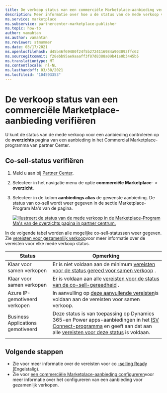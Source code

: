 ```yaml
---
title: De verkoop status van een commerciële Marketplace-aanbieding verifiëren | Azure Marketplace
description: Meer informatie over hoe u de status van de mede verkoop van een aanbieding kunt controleren in micro soft Commercial Marketplace.
ms.service: marketplace
ms.subservice: partnercenter-marketplace-publisher
ms.topic: how-to
author: vamahtan
ms.author: vamahtan
ms.reviewer: stmummer
ms.date: 03/17/2021
ms.openlocfilehash: d45b46f69480f24f5b2724116984a903093ffc62
ms.sourcegitcommit: f28ebb95ae9aaaff3f87d8388a09b41e0b3445b5
ms.translationtype: MT
ms.contentlocale: nl-NL
ms.lasthandoff: 03/30/2021
ms.locfileid: "104593353"
---
```

# <a name="verify-co-sell-status-of-a-commercial-marketplace-offer"></a>De verkoop status van een commerciële Marketplace-aanbieding verifiëren

U kunt de status van de mede verkoop voor een aanbieding controleren op de **overzichts** pagina van een aanbieding in het Commercial Marketplace-programma van partner Center.

## <a name="verify-co-sell-status"></a>Co-sell-status verifiëren

1. Meld u aan bij [Partner Center](https://partner.microsoft.com/dashboard/home).
1. Selecteer in het navigatie menu de optie **commerciële Marketplace**-  >  **overzicht**.
1. Selecteer in de kolom **aanbiedings alias** de gewenste aanbieding. De status van co-sell wordt weer gegeven in de sectie Marketplace-Program Ma's van de pagina.

    [![Illustreert de status van de mede verkoop in de Marketplace-Program Ma's van de overzichts pagina in partner centrum.](./media/co-sell/co-sell-status.png)](./media//co-sell/co-sell-status.png#lightbox)

In de volgende tabel worden alle mogelijke co-sell-statussen weer gegeven. Zie [vereisten voor gezamenlijk verkoop](co-sell-requirements.md)voor meer informatie over de vereisten voor elke mede verkoop status.

| Status | Opmerking |
| ------------ | ------------- |
| Klaar voor samen verkopen | Er is niet voldaan aan de minimum [vereisten voor de status gereed voor samen verkoop](co-sell-requirements.md#requirements-for-co-sell-ready-status) . |
| Klaar voor samen verkopen | Er is voldaan aan alle [vereisten voor de status van de co-sell-gereedheid](co-sell-requirements.md#requirements-for-co-sell-ready-status) . |
| Azure IP-gemotiveerd verkopen | In aanvulling op [deze aanvullende vereisten](co-sell-requirements.md#requirements-for-azure-ip-co-sell-incentivized-status)is voldaan aan de vereisten voor samen verkoop. |
| Business Applications gemotiveerd | Deze status is van toepassing op Dynamics 365-en Power apps-aanbiedingen in het [ISV Connect-programma](business-applications-isv-program.md) en geeft aan dat aan alle [vereisten voor deze status](co-sell-requirements.md#requirements-for-business-applications-co-sell-incentivized-status) is voldaan. |
|||

## <a name="next-steps"></a>Volgende stappen

- Zie voor meer informatie over de vereisten voor co [-selling Ready (](co-sell-requirements.md)Engelstalig).
- Zie voor [een commerciële Marketplace-aanbieding configureren](commercial-marketplace-co-sell.md)voor meer informatie over het configureren van een aanbieding voor gezamenlijk verkopen.
